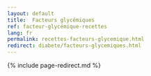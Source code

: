 ```yaml
---
layout: default
title:  Facteurs glycémiques
ref: facteur-glycémique-recettes
lang: fr
permalink: recettes-facteurs-glycemique.html
redirect: diabete/facteurs-glycemiques.html
---
```

{% include page-redirect.md %}
